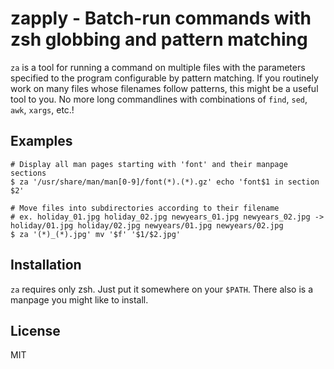 # zapply - Batch-run commands with zsh globbing and pattern matching

`za` is a tool for running a command on multiple files with the parameters specified to the program configurable by pattern matching. If you routinely work on many files whose filenames follow patterns, this might be a useful tool to you. No more long commandlines with combinations of `find`, `sed`, `awk`, `xargs`, etc.!

## Examples

	# Display all man pages starting with 'font' and their manpage sections
	$ za '/usr/share/man/man[0-9]/font(*).(*).gz' echo 'font$1 in section $2'

	# Move files into subdirectories according to their filename
	# ex. holiday_01.jpg holiday_02.jpg newyears_01.jpg newyears_02.jpg -> holiday/01.jpg holiday/02.jpg newyears/01.jpg newyears/02.jpg
	$ za '(*)_(*).jpg' mv '$f' '$1/$2.jpg'

## Installation

`za` requires only zsh. Just put it somewhere on your `$PATH`. There also is a manpage you might like to install.

## License
MIT
